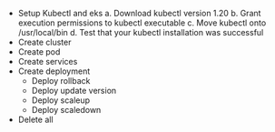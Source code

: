 * Setup Kubectl and eks
   a. Download kubectl version 1.20
   b. Grant execution permissions to kubectl executable
   c. Move kubectl onto /usr/local/bin
   d. Test that your kubectl installation was successful
* Create cluster
* Create pod
* Create services
* Create deployment
  - Deploy rollback
  - Deploy update version
  - Deploy scaleup
  - Deploy scaledown
* Delete all 
